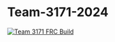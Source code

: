 # Team-3171-2024
[![Team 3171 FRC Build](https://github.com/markebert/Team-3171-2024/actions/workflows/frcbuild.yml/badge.svg)](https://github.com/markebert/Team-3171-2024/actions/workflows/frcbuild.yml)
